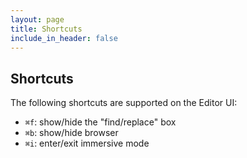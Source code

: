 ```yaml
---
layout: page
title: Shortcuts
include_in_header: false
---
```


## Shortcuts

The following shortcuts are supported on the Editor UI:   
- `⌘f`: show/hide the "find/replace" box
- `⌘b`: show/hide browser
- `⌘i`: enter/exit immersive mode
